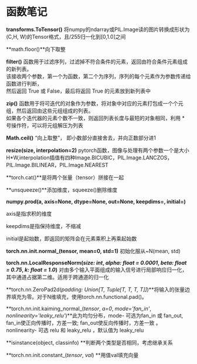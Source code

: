 # 函数笔记

**transforms.ToTensor()** 将numpy的ndarray或PIL.Image读的图片转换成形状为(C,H, W)的Tensor格式，且/255归一化到[0,1.0]之间

**math.floor()**向下取整

**filter()** 函数用于过滤序列，过滤掉不符合条件的元素，返回由符合条件元素组成的新列表。<br>
该接收两个参数，第一个为函数，第二个为序列，序列的每个元素作为参数传递给函数进行判断，<br>
然后返回 True 或 False，最后将返回 True 的元素放到新列表中<br>

**zip()** 函数用于将可迭代的对象作为参数，将对象中对应的元素打包成一个个元组，然后返回由这些元组组成的列表。<br>
如果各个迭代器的元素个数不一致，则返回列表长度与最短的对象相同，利用 * 号操作符，可以将元组解压为列表<br>

**Math.ceil()** “向上取整”， 即小数部分直接舍去，并向正数部分进1

**resize(size, interpolation=2)**   pytorch函数，图像与处理有两个参数一个是大小H*W,interpolation插值有四种Image.BICUBIC，PIL.Image.LANCZOS，PIL.Image.BILINEAR，PIL.Image.NEAREST

**torch.cat()**是将两个张量（tensor）拼接在一起

**unsqueeze()**添加维度，squeeze()删除维度

**numpy.prod(a, axis=None, dtype=None, out=None, keepdims=<no value>, initial=<no value>)**

axis是指求积的维度

keepdims是指保持维度，不缩减

initial是起始数，即返回的矩阵会在元素乘积上再乘起始数

**torch.nn.init.normal_(tensor, mean=0, std=1)** 初始化服从~N(mean, std)

**torch.nn.LocalResponseNorm(*size: int*, *alpha: float = 0.0001*, *beta: float = 0.75*, *k: float = 1.0*)** 对由多个输入平面组成的输入信号进行局部响应归一化，其中通道占据第二维。适用于跨通道的归一化

**torch.nn.ZeroPad2d(*padding: Union[T, Tuple[T, T, T, T]]*)**将输入的张量边界填充为零。对于N维填充，使用torch.nn.functional.pad()。

**torch.nn.init.kaiming_normal_(*tensor*, *a=0*, *mode='fan_in'*, *nonlinearity='leaky_relu'*)**此为均匀分布，mode- 可选为fan_in 或 fan_out, fan_in使正向传播时，方差一致; fan_out使反向传播时，方差一致 。nonlinearity- 可选 relu 和 leaky_relu ，默认值为 leaky_relu

**isinstance(object, classinfo) **判断两个类型是否相同，考虑继承关系

**torch.nn.init.constant_(*tensor*, *val*) **用值val填充向量



